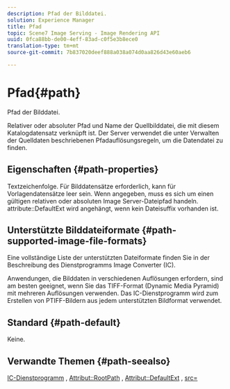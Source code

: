 ```yaml
---
description: Pfad der Bilddatei.
solution: Experience Manager
title: Pfad
topic: Scene7 Image Serving - Image Rendering API
uuid: 0fca88bb-de00-4eff-83ad-c0f5e3b8ece0
translation-type: tm+mt
source-git-commit: 7b837020deef888a038a074d0aa826d43e60aeb6

---
```



# Pfad{#path}

Pfad der Bilddatei.

Relativer oder absoluter Pfad und Name der Quellbilddatei, die mit diesem Katalogdatensatz verknüpft ist. Der Server verwendet die unter Verwalten der Quelldaten beschriebenen Pfadauflösungsregeln, um die Datendatei zu finden.

## Eigenschaften {#path-properties}

Textzeichenfolge. Für Bilddatensätze erforderlich, kann für Vorlagendatensätze leer sein. Wenn angegeben, muss es sich um einen gültigen relativen oder absoluten Image Server-Dateipfad handeln. attribute::DefaultExt wird angehängt, wenn kein Dateisuffix vorhanden ist.

## Unterstützte Bilddateiformate {#path-supported-image-file-formats}

Eine vollständige Liste der unterstützten Dateiformate finden Sie in der Beschreibung des Dienstprogramms Image Converter (IC).

Anwendungen, die Bilddaten in verschiedenen Auflösungen erfordern, sind am besten geeignet, wenn Sie das TIFF-Format (Dynamic Media Pyramid) mit mehreren Auflösungen verwenden. Das IC-Dienstprogramm wird zum Erstellen von PTIFF-Bildern aus jedem unterstützten Bildformat verwendet.

## Standard {#path-default}

Keine.

## Verwandte Themen {#path-seealso}

[IC-Dienstprogramm](/help/aem-is-ir-api/is-api/is-utils/utilities/r-ic.md) , [Attribut::RootPath](/help/aem-is-ir-api/is-api/image-catalog/image-serving-api-ref/c-image-catalog-reference/c-attributes-reference/r-rootpath.md) , [Attribut::DefaultExt](/help/aem-is-ir-api/is-api/image-catalog/image-serving-api-ref/c-image-catalog-reference/c-attributes-reference/r-defaultext.md) , [src=](/help/aem-is-ir-api/is-api/http-ref/image-serving-api-ref/c-http-protocol-reference/c-command-reference/r-src.md)

<!-- [attribute::LowerCasePaths]() -->